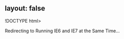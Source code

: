 layout: false
---
!DOCTYPE html>
<html>
	<head>
		<title>Redirecting to Running IE6 and IE7 at the Same Time</title>
  		<link rel="canonical" href="http://improve.dk/running-ie6-and-ie7-at-the-same-time/"/>
		<meta http-equiv="content-type" content="text/html; charset=utf-8" />
		<meta http-equiv="refresh" content="0;url=http://improve.dk/running-ie6-and-ie7-at-the-same-time/" />
	</head>
	<body>
		Redirecting to Running IE6 and IE7 at the Same Time...
	</body>
</html>